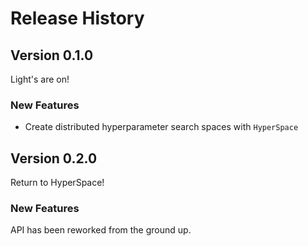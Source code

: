 # Release History

## Version 0.1.0

Light's are on!

### New Features

* Create distributed hyperparameter search spaces with `HyperSpace`

## Version 0.2.0

Return to HyperSpace!

### New Features

API has been reworked from the ground up.
